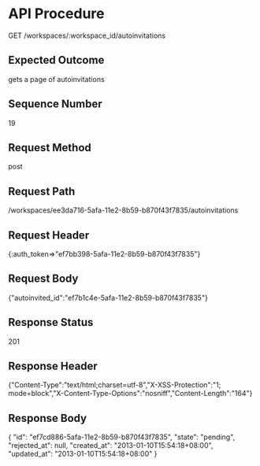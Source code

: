 # API Procedure
GET /workspaces/:workspace_id/autoinvitations
## Expected Outcome
gets a page of autoinvitations
## Sequence Number
19
## Request Method
post
## Request Path
/workspaces/ee3da716-5afa-11e2-8b59-b870f43f7835/autoinvitations
## Request Header
{:auth_token=>"ef7bb398-5afa-11e2-8b59-b870f43f7835"}
## Request Body
{"autoinvited_id":"ef7b1c4e-5afa-11e2-8b59-b870f43f7835"}

## Response Status
201
## Response Header
{"Content-Type":"text/html;charset=utf-8","X-XSS-Protection":"1; mode=block","X-Content-Type-Options":"nosniff","Content-Length":"164"}

## Response Body
{
  "id": "ef7cd886-5afa-11e2-8b59-b870f43f7835",
  "state": "pending",
  "rejected_at": null,
  "created_at": "2013-01-10T15:54:18+08:00",
  "updated_at": "2013-01-10T15:54:18+08:00"
}
